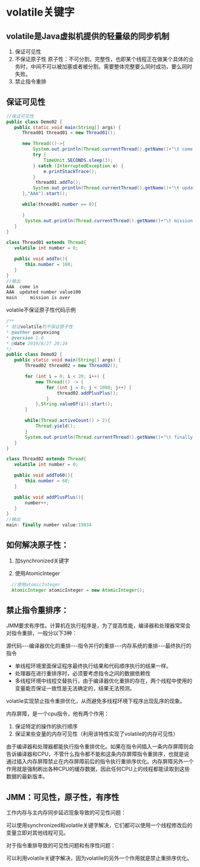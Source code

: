 # volatile关键字

## volatile是Java虚拟机提供的轻量级的同步机制

1. 保证可见性
2. 不保证原子性
   原子性：不可分割，完整性，也即某个线程正在做某个具体的业务时，中间不可以被加塞或者被分割。需要整体完整要么同时成功，要么同时失败。
3. 禁止指令重排

## 保证可见性

```java
//保证可见性
public class Demo02 {
   public static void main(String[] args) {
      Thread01 thread01 = new Thread01();

      new Thread(()->{
          System.out.println(Thread.currentThread().getName()+"\t come in");
          try {
              TimeUnit.SECONDS.sleep(3);
          } catch (InterruptedException e) {
              e.printStackTrace();
          }
           thread01.addTo();
          System.out.println(Thread.currentThread().getName()+"\t updated number value"+thread01.number);
      },"AAA").start();

      while(thread01.number == 0){

      }
       System.out.println(Thread.currentThread().getName()+"\t mission is over");
   }
}

class Thread01 extends Thread{
   volatile int number = 0;

   public void addTo(){
       this.number = 100;
   }
}
//输出
AAA	 come in
AAA	 updated number value100
main	 mission is over
```

volatile不保证原子性代码示例

```java
/**
* 验证volatile的不保证原子性
* @author panyexiong
* @version 1.0
* @date 2019/8/27 20:24
*/
public class Demo02 {
   public static void main(String[] args) {
       Thread02 thread02 = new Thread02();

       for (int i = 0; i < 20; i++) {
           new Thread(() -> {
               for (int j = 0; j < 1000; j++) {
                   thread02.addPlusPlus();
               }
           },String.valueOf(i)).start();
       }

       while(Thread.activeCount() > 2){
           Thread.yield();
       }
       System.out.println(Thread.currentThread().getName()+"\t finally number value:"+thread02.number);
   }
}

class Thread02 extends Thread{
   volatile int number = 0;

   public void addTo60(){
       this.number = 60;
   }

   public void addPlusPlus(){
       number++;
   }
}
//输出
main: finally number value:19834
```

## 如何解决原子性：

1. 加synchronized关键字

2. 使用AtomicInteger
   
```java
  //使用atomicInteger
  AtomicInteger atomicInteger = new AtomicInteger();
```

## 禁止指令重排序：

   JMM要求有序性。计算机在执行程序是，为了提高性能，编译器和处理器常常会对指令重排，一般分以下3种：

   源代码---编译器优化的重排---指令并行的重排---内存系统的重排---最终执行的指令

   - 单线程环境里面保证程序最终执行结果和代码顺序执行的结果一样。
   - 处理器在进行重排序时，必须要考虑指令之间的数据依赖性
   - 多线程环境中线程交替执行，由于编译器优化重排的存在，两个线程中使用的变量能否保证一致性是无法确定的，结果无法预测。

   volatile实现禁止指令重排优化，从而避免多线程环境下程序出现乱序的现象。

   内存屏障，是一个cpu指令，他有两个作用：

   1. 保证特定的操作的执行顺序
   2. 保证某些变量的内存可见性（利用该特性实现了volatile的内存可见性）

   由于编译器和处理器都能执行指令重排优化。如果在指令间插入一条内存屏障则会告诉编译器和CPU，不管什么指令都不能和这条内存屏障指令重排序，也就是说通过插入内存屏障禁止在内存屏障前后的指令执行重排序优化。内存屏障另外一个作用就是强制刷出各种CPU的缓存数据，因此任何CPU上的线程都能读取到这些数据的最新版本。

## JMM：可见性，原子性，有序性

工作内存与主内存同步延迟现象导致的可见性问题：

可以使用synchronized和volatile关键字解决，它们都可以使用一个线程修改后的变量立即对其他线程可见。

对于指令重排导致的可见性问题和有序性问题：

可以利用volatile关键字解决，因为volatile的另外一个作用就是禁止重排序优化。